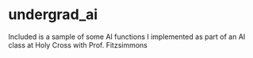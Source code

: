 # undergrad_ai

Included is a sample of some AI functions I implemented as part of an AI class at Holy Cross with Prof. Fitzsimmons
